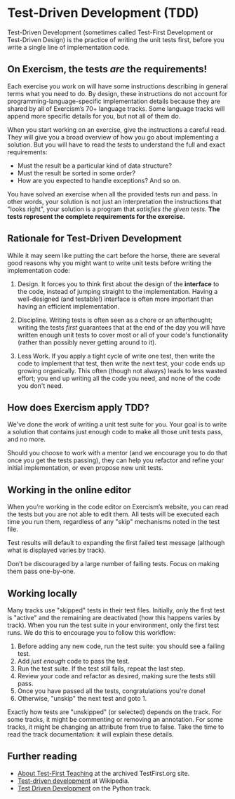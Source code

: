 # Test-Driven Development (TDD)

Test-Driven Development (sometimes called Test-First Development or Test-Driven Design) is the practice of writing the unit tests first, before you write a single line of implementation code.

## On Exercism, the tests _are_ the requirements!

Each exercise you work on will have some instructions describing in general terms what you need to do.
By design, these instructions do not account for programming-language-specific implementation details because they are shared by all of Exercism’s 70+ language tracks.
Some language tracks will append more specific details for you, but not all of them do.

When you start working on an exercise, give the instructions a careful read.
They will give you a broad overview of how you go about implementing a solution.
But you will have to read the _tests_ to understand the full and exact requirements:

- Must the result be a particular kind of data structure?
- Must the result be sorted in some order?
- How are you expected to handle exceptions? And so on.

You have solved an exercise when all the provided tests run and pass.
In other words, your solution is not just an interpretation the instructions that "looks right", your solution is a program that _satisfies the given tests_.
**The tests represent the complete requirements for the exercise.**

## Rationale for Test-Driven Development

While it may seem like putting the cart before the horse, there are several good reasons why you might want to write unit tests before writing the implementation code:

1. Design.
   It forces you to think first about the design of the **interface** to the code, instead of jumping straight to the implementation.
   Having a well-designed (and testable!) interface is often more important than having an efficient implementation.

1. Discipline.
   Writing tests is often seen as a chore or an afterthought; writing the tests _first_ guarantees that at the end of the day you will have written enough unit tests to cover most or all of your code's functionality (rather than possibly never getting around to it).

1. Less Work.
   If you apply a tight cycle of write one test, then write the code to implement that test, then write the next test, your code ends up growing organically.
   This often (though not always) leads to less wasted effort; you end up writing all the code you need, and none of the code you don't need.

## How does Exercism apply TDD?

We've done the work of writing a unit test suite for you.
Your goal is to write a solution that contains just enough code to make all those unit tests pass, and no more.

Should you choose to work with a mentor (and we encourage you to do that once you get the tests passing), they can help you refactor and refine your initial implementation, or even propose new unit tests.

## Working in the online editor

When you’re working in the code editor on Exercism’s website, you can read the tests but you are not able to edit them.
All tests will be executed each time you run them, regardless of any "skip" mechanisms noted in the test file.

Test results will default to expanding the first failed test message (although what is displayed varies by track).

Don’t be discouraged by a large number of failing tests.
Focus on making them pass one-by-one.

## Working locally

Many tracks use "skipped" tests in their test files.
Initially, only the first test is "active" and the remaining are deactivated (how this happens varies by track).
When you run the test suite in your environment, only the first test runs.
We do this to encourage you to follow this workflow:

1. Before adding any new code, run the test suite: you should see a failing test.
1. Add _just enough_ code to pass the test.
1. Run the test suite. If the test still fails, repeat the last step.
1. Review your code and refactor as desired, making sure the tests still pass.
1. Once you have passed all the tests, congratulations you're done!
1. Otherwise, "unskip" the next test and goto 1. 

Exactly how tests are "unskipped" (or selected) depends on the track.
For some tracks, it might be commenting or removing an annotation.
For some tracks, it might be changing an attribute from true to false.
Take the time to read the track documentation: it will explain these details.

## Further reading

* [About Test-First Teaching](https://web.archive.org/web/20220918221108/http://testfirst.org/about) at the archived TestFirst\.org site.
* [Test-driven development](https://en.wikipedia.org/wiki/Test-driven_development) at Wikipedia.
* [Test Driven Development](https://exercism.org/docs/tracks/python/test-driven-development) on the Python track.

